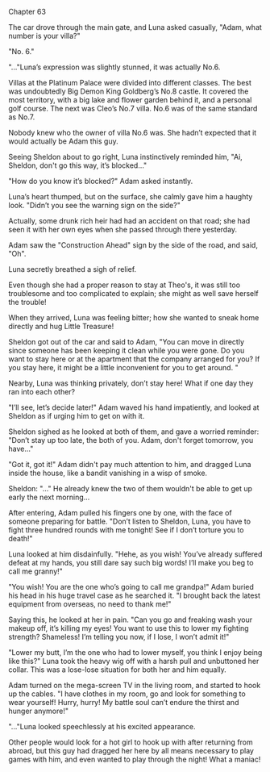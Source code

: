 Chapter 63

The car drove through the main gate, and Luna asked casually, "Adam, what number is your villa?"


"No. 6."


"…"Luna’s expression was slightly stunned, it was actually No.6.


Villas at the Platinum Palace were divided into different classes. The best was undoubtedly Big Demon King Goldberg’s No.8 castle. It covered the most territory, with a big lake and flower garden behind it, and a personal golf course. The next was Cleo’s No.7 villa. No.6 was of the same standard as No.7.


Nobody knew who the owner of villa No.6 was. She hadn’t expected that it would actually be Adam this guy.


Seeing  Sheldon about to go right, Luna instinctively reminded him, "Ai,  Sheldon, don't go this way, it’s blocked…"


"How do you know it’s blocked?" Adam asked instantly.


Luna’s heart thumped, but on the surface, she calmly gave him a haughty look. "Didn’t you see the warning sign on the side?"


Actually, some drunk rich heir had had an accident on that road; she had seen it with her own eyes when she passed through there yesterday.


Adam saw the "Construction Ahead" sign by the side of the road, and said, "Oh".


Luna secretly breathed a sigh of relief.


Even though she had a proper reason to stay at Theo's, it was still too troublesome and too complicated to explain; she might as well save herself the trouble!


When they arrived, Luna was feeling bitter; how she wanted to sneak home directly and hug Little Treasure!


 Sheldon got out of the car and said to Adam, "You can move in directly since someone has been keeping it clean while you were gone. Do you want to stay here or at the apartment that the company arranged for you? If you stay here, it might be a little inconvenient for you to get around. "


Nearby, Luna was thinking privately, don’t stay here! What if one day they ran into each other?


"I’ll see, let’s decide later!" Adam waved his hand impatiently, and looked at  Sheldon as if urging him to get on with it.


 Sheldon sighed as he looked at both of them, and gave a worried reminder: "Don’t stay up too late, the both of you. Adam, don't forget tomorrow, you have…"


"Got it, got it!" Adam didn't pay much attention to him, and dragged Luna inside the house, like a bandit vanishing in a wisp of smoke.


 Sheldon: "…" He already knew the two of them wouldn't be able to get up early the next morning…


After entering, Adam pulled his fingers one by one, with the face of someone preparing for battle. "Don’t listen to  Sheldon, Luna, you have to fight three hundred rounds with me tonight! See if I don’t torture you to death!"


Luna looked at him disdainfully. "Hehe, as you wish! You’ve already suffered defeat at my hands, you still dare say such big words! I’ll make you beg to call me granny!"


"You wish! You are the one who’s going to call me grandpa!" Adam buried his head in his huge travel case as he searched it. "I brought back the latest equipment from overseas, no need to thank me!"


Saying this, he looked at her in pain. "Can you go and freaking wash your makeup off, it’s killing my eyes! You want to use this to lower my fighting strength? Shameless! I’m telling you now, if I lose, I won’t admit it!"


"Lower my butt, I’m the one who had to lower myself, you think I enjoy being like this?" Luna took the heavy wig off with a harsh pull and unbuttoned her collar. This was a lose-lose situation for both her and him equally.


Adam turned on the mega-screen TV in the living room, and started to hook up the cables. "I have clothes in my room, go and look for something to wear yourself! Hurry, hurry! My battle soul can’t endure the thirst and hunger anymore!"


"…"Luna looked speechlessly at his excited appearance.


Other people would look for a hot girl to hook up with after returning from abroad, but this guy had dragged her here by all means necessary to play games with him, and even wanted to play through the night! What a maniac!

